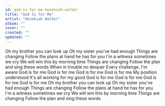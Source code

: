 ```yaml
---
id: god-is-for-me-hezekiah-walker
title: "God Is for Me"
artist: "Hezekiah Walker"
album: ""
cover: ""
created: ""
updated: ""
---
```


Oh my brother you can look up
Oh my sister you've had enough
Things are changing
Follow the plans at hand he has for you
I'm a witness sometimes we cry
We will win this by morning time
Things are changing
Follow the plan and sing these words
When in trouble no despair
Every challenge, I'm aware
God is for me
God is for me
God is for me
God is for me
My position understood
It's all working for my good
God is for me
God is for me
God is for me
God is for me
Oh my brother you can look up
Oh my sister you've had enough
Things are changing
Follow the plans at hand he has for you
I'm a witness sometimes we cry
We will win this by morning time
Things are changing
Follow the plan and sing these words